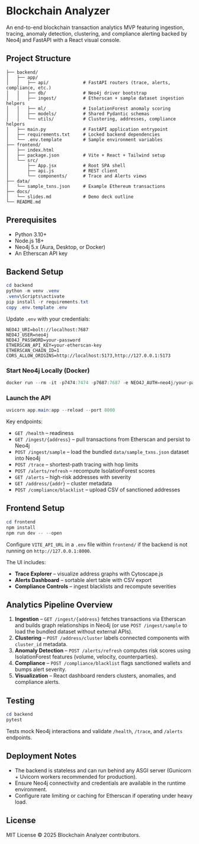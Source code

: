 # Blockchain Analyzer

An end-to-end blockchain transaction analytics MVP featuring ingestion, tracing, anomaly detection, clustering, and compliance alerting backed by Neo4j and FastAPI with a React visual console.

## Project Structure

```
├── backend/
│   ├── app/
│   │   ├── api/             # FastAPI routers (trace, alerts, compliance, etc.)
│   │   ├── db/              # Neo4j driver bootstrap
│   │   ├── ingest/          # Etherscan + sample dataset ingestion helpers
│   │   ├── ml/              # IsolationForest anomaly scoring
│   │   ├── models/          # Shared Pydantic schemas
│   │   └── utils/           # Clustering, addresses, compliance helpers
│   ├── main.py              # FastAPI application entrypoint
│   ├── requirements.txt     # Locked backend dependencies
│   └── .env.template        # Sample environment variables
├── frontend/
│   ├── index.html
│   ├── package.json         # Vite + React + Tailwind setup
│   └── src/
│       ├── App.jsx          # Root SPA shell
│       ├── api.js           # REST client
│       └── components/      # Trace and Alerts views
├── data/
│   └── sample_txns.json     # Example Ethereum transactions
├── docs/
│   └── slides.md            # Demo deck outline
└── README.md
```

## Prerequisites

- Python 3.10+
- Node.js 18+
- Neo4j 5.x (Aura, Desktop, or Docker)
- An Etherscan API key

## Backend Setup

```powershell
cd backend
python -m venv .venv
.venv\Scripts\activate
pip install -r requirements.txt
copy .env.template .env
```

Update `.env` with your credentials:

```
NEO4J_URI=bolt://localhost:7687
NEO4J_USER=neo4j
NEO4J_PASSWORD=your-password
ETHERSCAN_API_KEY=your-etherscan-key
ETHERSCAN_CHAIN_ID=1
CORS_ALLOW_ORIGINS=http://localhost:5173,http://127.0.0.1:5173
```

### Start Neo4j Locally (Docker)

```powershell
docker run --rm -it -p7474:7474 -p7687:7687 -e NEO4J_AUTH=neo4j/your-password neo4j:5.20.0
```

### Launch the API

```powershell
uvicorn app.main:app --reload --port 8000
```

Key endpoints:

- `GET /health` – readiness
- `GET /ingest/{address}` – pull transactions from Etherscan and persist to Neo4j
- `POST /ingest/sample` – load the bundled `data/sample_txns.json` dataset into Neo4j
- `POST /trace` – shortest-path tracing with hop limits
- `POST /alerts/refresh` – recompute IsolationForest scores
- `GET /alerts` – high-risk addresses with severity
- `GET /address/{addr}` – cluster metadata
- `POST /compliance/blacklist` – upload CSV of sanctioned addresses

## Frontend Setup

```powershell
cd frontend
npm install
npm run dev -- --open
```

Configure `VITE_API_URL` in a `.env` file within `frontend/` if the backend is not running on `http://127.0.0.1:8000`.

The UI includes:

- **Trace Explorer** – visualize address graphs with Cytoscape.js
- **Alerts Dashboard** – sortable alert table with CSV export
- **Compliance Controls** – ingest blacklists and recompute severities

## Analytics Pipeline Overview

1. **Ingestion** – `GET /ingest/{address}` fetches transactions via Etherscan and builds graph relationships in Neo4j (or use `POST /ingest/sample` to load the bundled dataset without external APIs).
2. **Clustering** – `POST /address/cluster` labels connected components with `cluster_id` metadata.
3. **Anomaly Detection** – `POST /alerts/refresh` computes risk scores using IsolationForest features (volume, velocity, counterparties).
4. **Compliance** – `POST /compliance/blacklist` flags sanctioned wallets and bumps alert severity.
5. **Visualization** – React dashboard renders clusters, anomalies, and compliance alerts.

## Testing

```powershell
cd backend
pytest
```

Tests mock Neo4j interactions and validate `/health`, `/trace`, and `/alerts` endpoints.

## Deployment Notes

- The backend is stateless and can run behind any ASGI server (Gunicorn + Uvicorn workers recommended for production).
- Ensure Neo4j connectivity and credentials are available in the runtime environment.
- Configure rate limiting or caching for Etherscan if operating under heavy load.

## License

MIT License © 2025 Blockchain Analyzer contributors.